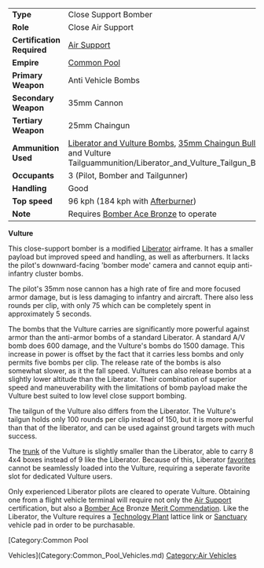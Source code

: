 |                            |                                                                                                                                                                                                                                                |
| -------------------------- | ---------------------------------------------------------------------------------------------------------------------------------------------------------------------------------------------------------------------------------------------- |
| **Type**                   | Close Support Bomber                                                                                                                                                                                                                           |
| **Role**                   | Close Air Support                                                                                                                                                                                                                              |
| **Certification Required** | [Air Support](../certifications/Air_Support.md)                                                                                                                                                                                                |
| **Empire**                 | [Common Pool](../terminology/Common_Pool.md)                                                                                                                                                                                                   |
| **Primary Weapon**         | Anti Vehicle Bombs                                                                                                                                                                                                                             |
| **Secondary Weapon**       | 35mm Cannon                                                                                                                                                                                                                                    |
| **Tertiary Weapon**        | 25mm Chaingun                                                                                                                                                                                                                                  |
| **Ammunition Used**        | [Liberator and Vulture Bombs](../ammunition/Liberator_and_Vulture_Bombs.md), [35mm Chaingun Bullets](../ammunition/35mm_Chaingun_Bullets.md), and [Liberator and Vulture Tailguammunition/Liberator_and_Vulture_Tailgun_Bullets.md_Bullets.md) |
| **Occupants**              | 3 (Pilot, Bomber and Tailgunner)                                                                                                                                                                                                               |
| **Handling**               | Good                                                                                                                                                                                                                                           |
| **Top speed**              | 96 kph (184 kph with [Afterburner](../terminology/Afterburner.md))                                                                                                                                                                             |
| **Note**                   | Requires [Bomber Ace Bronze](../merits/Bomber_Ace.md) to operate                                                                                                                                                                               |

**Vulture**

This close-support bomber is a modified
[Liberator](Liberator.md) airframe. It has a smaller payload but
improved speed and handling, as well as afterburners. It lacks the
pilot's downward-facing 'bomber mode' camera and cannot equip
anti-infantry cluster bombs.

The pilot's 35mm nose cannon has a high rate of fire and more focused
armor damage, but is less damaging to infantry and aircraft. There also
less rounds per clip, with only 75 which can be completely spent in
approximately 5 seconds.

The bombs that the Vulture carries are significantly more powerful
against armor than the anti-armor bombs of a standard Liberator. A
standard A/V bomb does 600 damage, and the Vulture's bombs do 1500
damage. This increase in power is offset by the fact that it carries
less bombs and only permits five bombs per clip. The release rate of the
bombs is also somewhat slower, as it the fall speed. Vultures can also
release bombs at a slightly lower altitude than the Liberator. Their
combination of superior speed and maneuverability with the limitations
of bomb payload make the Vulture best suited to low level close support
bombing.

The tailgun of the Vulture also differs from the Liberator. The
Vulture's tailgun holds only 100 rounds per clip instead of 150, but it
is more powerful than that of the liberator, and can be used against
ground targets with much success.

The [trunk](../terminology/Trunk.md) of the Vulture is slightly smaller than
the Liberator, able to carry 8 4x4 boxes instead of 9 like the
Liberator. Because of this, Liberator [favorites](../etc/Favorites.md)
cannot be seamlessly loaded into the Vulture, requiring a seperate
favorite slot for dedicated Vulture users.

Only experienced Liberator pilots are cleared to operate Vulture.
Obtaining one from a flight vehicle terminal will require not only the
[Air Support](../certifications/Air_Support.md) certification, but also a [Bomber
Ace](../merits/Bomber_Ace.md) Bronze [Merit
Commendation](../merits/Merit_Commendations.md). Like the Liberator, the
Vulture requires a [Technology Plant](../locations/Technology_Plant.md)
lattice link or [Sanctuary](../locations/Sanctuary.md) vehicle pad in order
to be purchasable.

<!--[Category:Game Items](Category:Game_Items.md)-->
<!--[Category:Vehicles](Category:Vehicles.md)--> [Category:Common Pool
Vehicles](Category:Common_Pool_Vehicles.md) [Category:Air
Vehicles](Category:Air_Vehicles.md)
